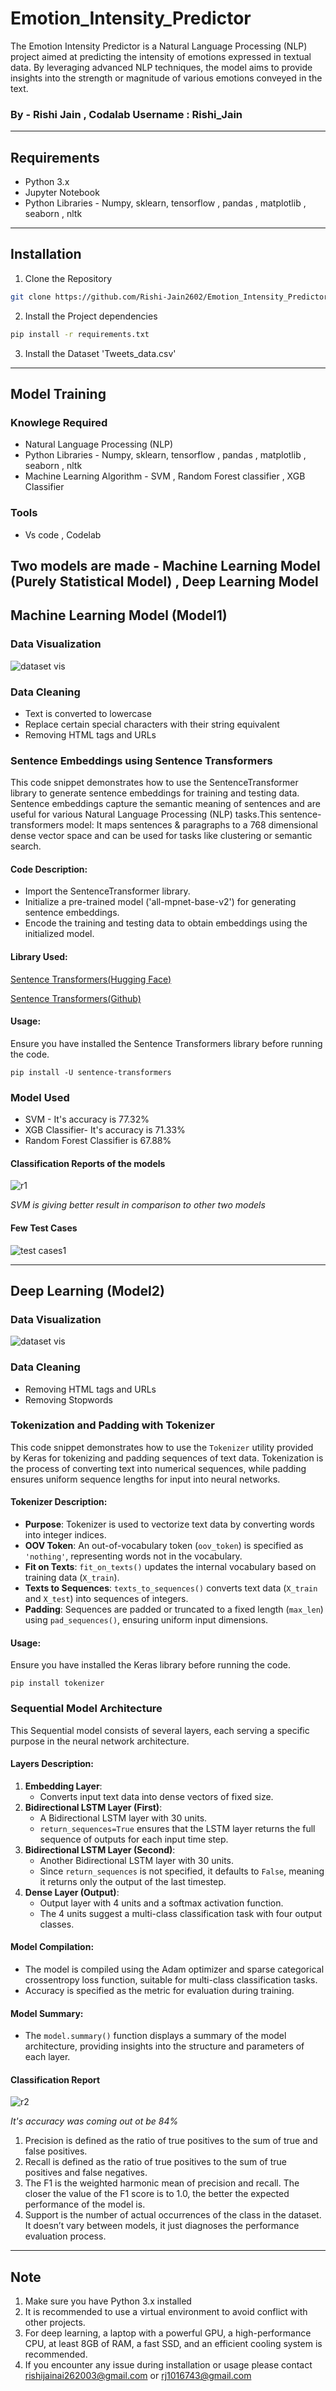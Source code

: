 # Emotion_Intensity_Predictor

The Emotion Intensity Predictor is a Natural Language Processing (NLP) project aimed at predicting the intensity of emotions expressed in textual data. By leveraging advanced NLP techniques, the model aims to provide insights into the strength or magnitude of various emotions conveyed in the text.

### **By - Rishi Jain , Codalab Username : Rishi_Jain**

***

## Requirements
- Python 3.x
- Jupyter Notebook
- Python Libraries - Numpy, sklearn, tensorflow , pandas , matplotlib , seaborn , nltk

***
 ## Installation
1. Clone the Repository
``` bash
git clone https://github.com/Rishi-Jain2602/Emotion_Intensity_Predictor.git
```
2. Install the Project dependencies
```bash
pip install -r requirements.txt
```
3. Install the Dataset 'Tweets_data.csv'
   
****

## Model Training

### Knowlege Required
- Natural Language Processing (NLP)
- Python Libraries - Numpy, sklearn, tensorflow , pandas , matplotlib , seaborn , nltk
- Machine Learning Algorithm  - SVM , Random Forest classifier , XGB Classifier

### Tools
- Vs code , Codelab

## Two models are made - Machine Learning Model (Purely Statistical Model) , Deep Learning Model

## Machine Learning Model (Model1)

### Data Visualization

![dataset vis](https://github.com/Rishi-Jain2602/Emotion_Intensity_Predictor/assets/118871883/d78fad81-cf22-48d8-a9f3-faa103e3afd9)


### Data Cleaning
- Text is converted to lowercase
- Replace certain special characters with their string equivalent 
- Removing HTML tags and URLs
  
### Sentence Embeddings using Sentence Transformers

This code snippet demonstrates how to use the SentenceTransformer library to generate sentence embeddings for training and testing data. Sentence embeddings capture the semantic meaning of sentences and are useful for various Natural Language Processing (NLP) tasks.This sentence-transformers model: It maps sentences & paragraphs to a 768 dimensional dense vector space and can be used for tasks like clustering or semantic search.

#### Code Description:
- Import the SentenceTransformer library.
- Initialize a pre-trained model ('all-mpnet-base-v2') for generating sentence embeddings.
- Encode the training and testing data to obtain embeddings using the initialized model.

#### Library Used:
[Sentence Transformers(Hugging Face)](https://huggingface.co/sentence-transformers/all-mpnet-base-v2)

[Sentence Transformers(Github)](https://github.com/UKPLab/sentence-transformers)

#### Usage:
Ensure you have installed the Sentence Transformers library before running the code.

```
pip install -U sentence-transformers
```

### Model Used

- SVM - It's accuracy is 77.32%
- XGB Classifier- It's accuracy is 71.33%
- Random Forest Classifier is 67.88%
#### Classification Reports of the models

![r1](https://github.com/Rishi-Jain2602/Emotion_Intensity_Predictor/assets/118871883/511d1150-fd60-4ef6-9e10-773a9129f28c)


*SVM is giving better result in comparison to other two models*


#### Few Test Cases

![test cases1](https://github.com/Rishi-Jain2602/Emotion_Intensity_Predictor/assets/118871883/f19eea98-825b-4076-a235-2e7a8674272b)



***
## Deep Learning (Model2)

### Data Visualization

![dataset vis](https://github.com/Rishi-Jain2602/Emotion_Intensity_Predictor/assets/118871883/d78fad81-cf22-48d8-a9f3-faa103e3afd9)


### Data Cleaning
- Removing HTML tags and URLs
- Removing Stopwords

### Tokenization and Padding with Tokenizer

This code snippet demonstrates how to use the `Tokenizer` utility provided by Keras for tokenizing and padding sequences of text data. Tokenization is the process of converting text into numerical sequences, while padding ensures uniform sequence lengths for input into neural networks.

#### Tokenizer Description:
- **Purpose**: Tokenizer is used to vectorize text data by converting words into integer indices.
- **OOV Token**: An out-of-vocabulary token (`oov_token`) is specified as `'nothing'`, representing words not in the vocabulary.
- **Fit on Texts**: `fit_on_texts()` updates the internal vocabulary based on training data (`X_train`).
- **Texts to Sequences**: `texts_to_sequences()` converts text data (`X_train` and `X_test`) into sequences of integers.
- **Padding**: Sequences are padded or truncated to a fixed length (`max_len`) using `pad_sequences()`, ensuring uniform input dimensions.

#### Usage:
Ensure you have installed the Keras library before running the code.
```
pip install tokenizer
```

### Sequential Model Architecture

This Sequential model consists of several layers, each serving a specific purpose in the neural network architecture.
#### Layers Description:
1. **Embedding Layer**:
   - Converts input text data into dense vectors of fixed size.
2. **Bidirectional LSTM Layer (First)**:
   - A Bidirectional LSTM layer with 30 units.
   - `return_sequences=True` ensures that the LSTM layer returns the full sequence of outputs for each input time step.
3. **Bidirectional LSTM Layer (Second)**:
   - Another Bidirectional LSTM layer with 30 units.
   - Since `return_sequences` is not specified, it defaults to `False`, meaning it returns only the output of the last timestep.
4. **Dense Layer (Output)**:
   - Output layer with 4 units and a softmax activation function.
   - The 4 units suggest a multi-class classification task with four output classes.

#### Model Compilation:
- The model is compiled using the Adam optimizer and sparse categorical crossentropy loss function, suitable for multi-class classification tasks.
- Accuracy is specified as the metric for evaluation during training.

#### Model Summary:
- The `model.summary()` function displays a summary of the model architecture, providing insights into the structure and parameters of each layer.

#### Classification Report 

![r2](https://github.com/Rishi-Jain2602/Emotion_Intensity_Predictor/assets/118871883/e11dbba9-095b-414f-96ad-b9ace62be849)

*It's accuracy was coming out ot be 84%*

1.	Precision is defined as the ratio of true positives to the sum of true and false positives.
2.	Recall is defined as the ratio of true positives to the sum of true positives and false negatives.
3.	The F1 is the weighted harmonic mean of precision and recall. The closer the value of the F1 score is to 1.0, the better the expected performance of the model is.
4.	Support is the number of actual occurrences of the class in the dataset. It doesn’t vary between models, it just diagnoses the performance evaluation process.

****

## Note
1. Make sure you have Python 3.x installed
2. It is recommended to use a virtual environment to avoid conflict with other projects.
3. For deep learning, a laptop with a powerful GPU, a high-performance CPU, at least 8GB of RAM, a fast SSD, and an efficient cooling system is recommended.
4. If you encounter any issue during installation or usage please contact rishijainai262003@gmail.com or rj1016743@gmail.com
